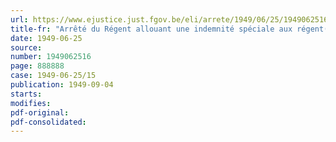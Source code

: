 ```yaml
---
url: https://www.ejustice.just.fgov.be/eli/arrete/1949/06/25/1949062516/justel
title-fr: "Arrêté du Régent allouant une indemnité spéciale aux régent(es) et instituteurs(trices) de l'enseignement moyen de l'Etat porteurs de certains diplômes ou certificats"
date: 1949-06-25
source:
number: 1949062516
page: 888888
case: 1949-06-25/15
publication: 1949-09-04
starts:
modifies:
pdf-original:
pdf-consolidated:
---
```


